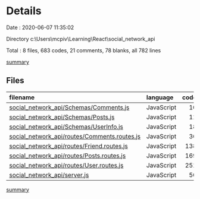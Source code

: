 # Details

Date : 2020-06-07 11:35:02

Directory c:\Users\mcpiv\Learning\React\social_network_api

Total : 8 files,  683 codes, 21 comments, 78 blanks, all 782 lines

[summary](results.md)

## Files
| filename | language | code | comment | blank | total |
| :--- | :--- | ---: | ---: | ---: | ---: |
| [social_network_api/Schemas/Comments.js](/social_network_api/Schemas/Comments.js) | JavaScript | 10 | 0 | 2 | 12 |
| [social_network_api/Schemas/Posts.js](/social_network_api/Schemas/Posts.js) | JavaScript | 11 | 0 | 2 | 13 |
| [social_network_api/Schemas/UserInfo.js](/social_network_api/Schemas/UserInfo.js) | JavaScript | 18 | 0 | 2 | 20 |
| [social_network_api/routes/Comments.routes.js](/social_network_api/routes/Comments.routes.js) | JavaScript | 36 | 1 | 10 | 47 |
| [social_network_api/routes/Friend.routes.js](/social_network_api/routes/Friend.routes.js) | JavaScript | 138 | 4 | 14 | 156 |
| [social_network_api/routes/Posts.routes.js](/social_network_api/routes/Posts.routes.js) | JavaScript | 169 | 5 | 17 | 191 |
| [social_network_api/routes/User.routes.js](/social_network_api/routes/User.routes.js) | JavaScript | 251 | 8 | 22 | 281 |
| [social_network_api/server.js](/social_network_api/server.js) | JavaScript | 50 | 3 | 9 | 62 |

[summary](results.md)